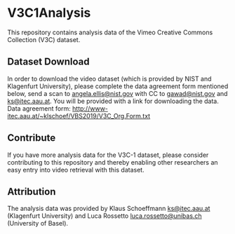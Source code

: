 # V3C1Analysis

This repository contains analysis data of the Vimeo Creative Commons Collection (V3C) dataset.

## Dataset Download
In order to download the video dataset (which is provided by NIST and Klagenfurt University), please complete the data agreement form mentioned below, send a scan to angela.ellis@nist.gov with CC to gawad@nist.gov and ks@itec.aau.at. You will be provided with a link for downloading the data.
Data agreement form: http://www-itec.aau.at/~klschoef/VBS2019/V3C_Org.Form.txt

## Contribute
If you have more analysis data for the V3C-1 dataset, please consider contributing to this repository and thereby enabling other researchers an easy entry into video retrieval with this dataset.

## Attribution
The analysis data was provided by Klaus Schoeffmann <ks@itec.aau.at> (Klagenfurt University) and Luca Rossetto <luca.rossetto@unibas.ch> (University of Basel).
